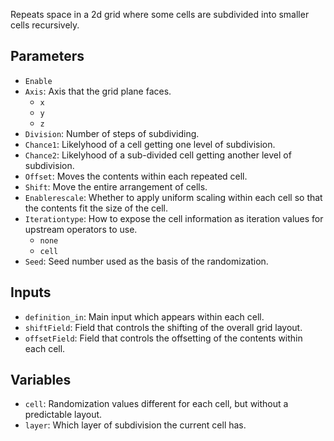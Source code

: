 Repeats space in a 2d grid where some cells are subdivided into smaller cells recursively.

## Parameters

* `Enable`
* `Axis`: Axis that the grid plane faces.
  * `x`
  * `y`
  * `z`
* `Division`: Number of steps of subdividing.
* `Chance1`: Likelyhood of a cell getting one level of subdivision.
* `Chance2`: Likelyhood of a sub-divided cell getting another level of subdivision.
* `Offset`: Moves the contents within each repeated cell.
* `Shift`: Move the entire arrangement of cells.
* `Enablerescale`: Whether to apply uniform scaling within each cell so that the contents fit the size of the cell.
* `Iterationtype`: How to expose the cell information as iteration values for upstream operators to use.
  * `none`
  * `cell`
* `Seed`: Seed number used as the basis of the randomization.

## Inputs

* `definition_in`: Main input which appears within each cell.
* `shiftField`: Field that controls the shifting of the overall grid layout.
* `offsetField`: Field that controls the offsetting of the contents within each cell.

## Variables

* `cell`: Randomization values different for each cell, but without a predictable layout.
* `layer`: Which layer of subdivision the current cell has.